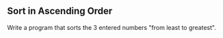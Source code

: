 ## Sort in Ascending Order
Write a program that sorts the 3 entered numbers "from least to greatest".